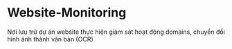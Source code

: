 # Website-Monitoring
Nơi lưu trữ dự án website thực hiện giám sát hoạt động domains, chuyển đổi hình ảnh thành văn bản (OCR)
